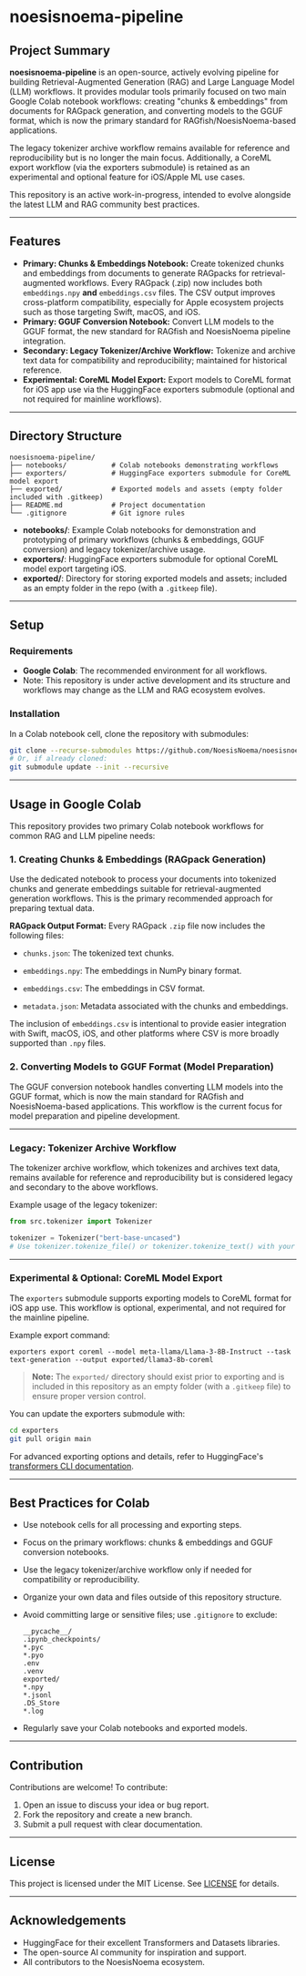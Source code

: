 # noesisnoema-pipeline

## Project Summary

**noesisnoema-pipeline** is an open-source, actively evolving pipeline for building Retrieval-Augmented Generation (RAG) and Large Language Model (LLM) workflows. It provides modular tools primarily focused on two main Google Colab notebook workflows: creating "chunks & embeddings" from documents for RAGpack generation, and converting models to the GGUF format, which is now the primary standard for RAGfish/NoesisNoema-based applications. 

The legacy tokenizer archive workflow remains available for reference and reproducibility but is no longer the main focus. Additionally, a CoreML export workflow (via the exporters submodule) is retained as an experimental and optional feature for iOS/Apple ML use cases.

This repository is an active work-in-progress, intended to evolve alongside the latest LLM and RAG community best practices.

---

## Features

- **Primary: Chunks & Embeddings Notebook:** Create tokenized chunks and embeddings from documents to generate RAGpacks for retrieval-augmented workflows. Every RAGpack (.zip) now includes both `embeddings.npy` **and** `embeddings.csv` files. The CSV output improves cross-platform compatibility, especially for Apple ecosystem projects such as those targeting Swift, macOS, and iOS.
- **Primary: GGUF Conversion Notebook:** Convert LLM models to the GGUF format, the new standard for RAGfish and NoesisNoema pipeline integration.
- **Secondary: Legacy Tokenizer/Archive Workflow:** Tokenize and archive text data for compatibility and reproducibility; maintained for historical reference.
- **Experimental: CoreML Model Export:** Export models to CoreML format for iOS app use via the HuggingFace exporters submodule (optional and not required for mainline workflows).

---

## Directory Structure

```
noesisnoema-pipeline/
├── notebooks/           # Colab notebooks demonstrating workflows
├── exporters/           # HuggingFace exporters submodule for CoreML model export
├── exported/            # Exported models and assets (empty folder included with .gitkeep)
├── README.md            # Project documentation
└── .gitignore           # Git ignore rules
```

- **notebooks/**: Example Colab notebooks for demonstration and prototyping of primary workflows (chunks & embeddings, GGUF conversion) and legacy tokenizer/archive usage.
- **exporters/**: HuggingFace exporters submodule for optional CoreML model export targeting iOS.
- **exported/**: Directory for storing exported models and assets; included as an empty folder in the repo (with a `.gitkeep` file).

---

## Setup

### Requirements

- **Google Colab**: The recommended environment for all workflows.
- Note: This repository is under active development and its structure and workflows may change as the LLM and RAG ecosystem evolves.

### Installation

In a Colab notebook cell, clone the repository with submodules:

```bash
git clone --recurse-submodules https://github.com/NoesisNoema/noesisnoema-pipeline.git
# Or, if already cloned:
git submodule update --init --recursive
```

---

## Usage in Google Colab

This repository provides two primary Colab notebook workflows for common RAG and LLM pipeline needs:

### 1. Creating Chunks & Embeddings (RAGpack Generation)

Use the dedicated notebook to process your documents into tokenized chunks and generate embeddings suitable for retrieval-augmented generation workflows. This is the primary recommended approach for preparing textual data.

**RAGpack Output Format:** Every RAGpack `.zip` file now includes the following files:

- `chunks.json`: The tokenized text chunks.
- `embeddings.npy`: The embeddings in NumPy binary format.
- `embeddings.csv`: The embeddings in CSV format.

- `metadata.json`: Metadata associated with the chunks and embeddings.

The inclusion of `embeddings.csv` is intentional to provide easier integration with Swift, macOS, iOS, and other platforms where CSV is more broadly supported than `.npy` files.

### 2. Converting Models to GGUF Format (Model Preparation)

The GGUF conversion notebook handles converting LLM models into the GGUF format, which is now the main standard for RAGfish and NoesisNoema-based applications. This workflow is the current focus for model preparation and pipeline development.

---

### Legacy: Tokenizer Archive Workflow

The tokenizer archive workflow, which tokenizes and archives text data, remains available for reference and reproducibility but is considered legacy and secondary to the above workflows.

Example usage of the legacy tokenizer:

```python
from src.tokenizer import Tokenizer

tokenizer = Tokenizer("bert-base-uncased")
# Use tokenizer.tokenize_file() or tokenizer.tokenize_text() with your own input data
```

---

### Experimental & Optional: CoreML Model Export

The `exporters` submodule supports exporting models to CoreML format for iOS app use. This workflow is optional, experimental, and not required for the mainline pipeline.

Example export command:

```
exporters export coreml --model meta-llama/Llama-3-8B-Instruct --task text-generation --output exported/llama3-8b-coreml
```

> **Note:** The `exported/` directory should exist prior to exporting and is included in this repository as an empty folder (with a `.gitkeep` file) to ensure proper version control.

You can update the exporters submodule with:

```bash
cd exporters
git pull origin main
```

For advanced exporting options and details, refer to HuggingFace's [transformers CLI documentation](https://huggingface.co/docs/transformers/main/en/serialization).

---

## Best Practices for Colab

- Use notebook cells for all processing and exporting steps.
- Focus on the primary workflows: chunks & embeddings and GGUF conversion notebooks.
- Use the legacy tokenizer/archive workflow only if needed for compatibility or reproducibility.
- Organize your own data and files outside of this repository structure.
- Avoid committing large or sensitive files; use `.gitignore` to exclude:
  
  ```
  __pycache__/
  .ipynb_checkpoints/
  *.pyc
  *.pyo
  .env
  .venv
  exported/
  *.npy
  *.jsonl
  .DS_Store
  *.log
  ```

- Regularly save your Colab notebooks and exported models.

---

## Contribution

Contributions are welcome! To contribute:

1. Open an issue to discuss your idea or bug report.
2. Fork the repository and create a new branch.
3. Submit a pull request with clear documentation.

---

## License

This project is licensed under the MIT License. See [LICENSE](LICENSE) for details.

---

## Acknowledgements

- HuggingFace for their excellent Transformers and Datasets libraries.
- The open-source AI community for inspiration and support.
- All contributors to the NoesisNoema ecosystem.
